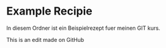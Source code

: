 # Example Recipie

In diesem Ordner ist ein Beispielrezept fuer meinen GIT kurs.

This is an edit made on GitHub

